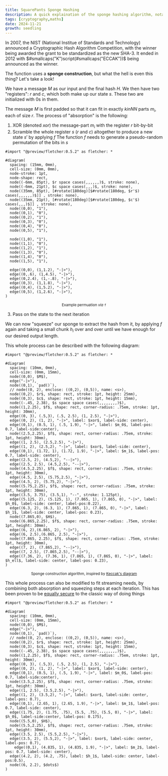 ```yaml
---
title: SquarePants Sponge Hashing
description: A quick explaination of the sponge hashing algorithm, notably used in SHA-3
tags: [cryptography,maths]
date: 2024-11-21
growth: seedling
---
```


In 2007, the NIST (National Institue of Standards and Technology) announced a Cryptographic Hash Algorithm Competition, with the winner being awarded the grant to be standardized as the new SHA-3. It ended in 2012 with $#smallcaps("K​")script(#smallcaps("ECCAK"))$ being announced as the winner.

The function uses a **sponge construction**, but what the hell is even this thing? Let's take a look!

We have a message $M$ as our input and the final hash $H$. We then have two "registers": $r$ and $c$, which both make up our state $s$. These two are initialized with $0$s in them. 

The message $M$ is first padded so that it can fit in exactly $k in NN$ parts $m_i$, each of size $r$. The process of "absorption" is the following:

1. XOR (denoted $xor$) the message-part $m_i$ with the register $r$ bit-by-bit
2. Scramble the whole register $s$ ($r$ and $c$) altogether to produce a new state $s'$ by applying $f$
    The function $f$ needs to generate a pseudo-random permutation of the bits in $s$

```typst
#import "@preview/fletcher:0.5.2" as fletcher: *

#diagram(
  spacing: (15mm, 0mm),
  cell-size: (0mm, 0mm),
  node-stroke: 1pt,
  node-shape: rect,
  node((-6mm, 85pt), $r space cases(,,,,,,)$, stroke: none),
  node((-6mm, 21pt), $c space cases(,,,)$, stroke: none),
  node((35mm, 85pt), [#rotate(180deg)[$#rotate(180deg, $r'$) cases(,,,,,,)$]] , stroke: none),
  node((35mm, 21pt), [#rotate(180deg)[$#rotate(180deg, $c'$) cases(,,,)$]] , stroke: none),
  node((0,0), "1"),
  node((0,1), "0"),
  node((0,2), "1"),
  node((0,3), "0"),
  node((0,4), "0"),
  node((0,5), "1"),

  node((1,0), "1"),
  node((1,1), "0"),
  node((1,2), "1"),
  node((1,3), "0"),
  node((1,4), "0"),
  node((1,5), "1"),

  edge((0,0), (1,1.2), "-|>"),
  edge((0,.6), (1,4.5), "-|>"),
  edge((0,2.4), (1,-.8), "-|>"),
  edge((0,3), (1,1.8), "-|>"),
  edge((0,4), (1,5.2), "-|>"),
  edge((0,5), (1,2.6), "-|>"),
)
```
<p align="center"
><small> Example permuation <i>via</i> <code class="language-math language-typst">f</code></small></p>

3. Pass on the state to the next iteration

We can now "squeeze" our sponge to extract the hash from it, by applying $f$ again and taking a small chunk $h_i$ over and over until we have enough for our desired output length. 

This whole process can be described with the following diagram:

```typst
#import "@preview/fletcher:0.5.2" as fletcher: *

#diagram(
  spacing: (10mm, 0mm),
  cell-size: (0mm, 15mm),
  node((0,0), $M$),
  edge("-|>"),
  node((0,1), `pad()`),
  // node((0, 2), enclose: ((0,2), (0,5)), name: <s>),
  node((0,2), $r$, shape: rect, stroke: 1pt, height: 25mm),
  node((0,3), $c$, shape: rect, stroke: 1pt, height: 15mm),
  node((-.45, 2.38), $s space space cases(,,,,,,,,)$),
  node((1,2.25), $f$, shape: rect, corner-radius: .75em, stroke: 1pt, height: 30mm),
  edge((0, 3), (.5,3), (.5, 2.5), (1, 2.5), "-|>"),
  edge((0, 2), (1, 2), "-|>", label: $xor$, label-side: center),
  edge((0,1), (0.5, 1), (.5, 1.9), "-|>", label: $m_0$, label-pos: 0.7, label-side:center),
  node((2.5,2.25), $f$, shape: rect, corner-radius: .75em, stroke: 1pt, height: 30mm),
  edge((1, 2.5), (2.5,2.5), "-|>"),
  edge((1, 2), (2.5,2), "-|>", label: $xor$, label-side: center),
  edge((0,1), (1.72, 1), (1.72, 1.9), "-|>", label: $m_1$, label-pos: 0.7, label-side: center),
  edge((2.5, 2), (4.5,2), "--|>"),
  edge((2.5, 2.5), (4.5,2.5), "--|>"),
  node((4.5,2.25), $f$, shape: rect, corner-radius: .75em, stroke: 1pt, height: 30mm),
  edge((4.5, 2.5), (5.75,2.5), "-|>"),
  edge((4.5, 2), (5.75,2), "-|>"),
  node((5.75,2.25), $f$, shape: rect, corner-radius: .75em, stroke: 1pt, height: 30mm),
  edge((3.5, 3.75), (3.5,1), "--", stroke: 1.125pt),
  edge((5.125, 2), (5.125, 1), (7.865, 1), (7.865, 0), "-|>", label: $h_0$, label-side: center, label-pos:0.22),
  edge((6.3, 2), (6.3, 1), (7.865, 1), (7.865, 0), "-|>", label: $h_1$, label-side: center, label-pos: 0.23),
  node((7.865,0), $H$),
  node((6.865,2.25), $f$, shape: rect, corner-radius: .75em, stroke: 1pt, height: 30mm),
  edge((6, 2),(6.865, 2), "-|>"),
  edge((6, 2.5),(6.865, 2.5), "-|>"),
  node((7.865, 2.25), $f$, shape: rect, corner-radius: .75em, stroke: 1pt, height: 30mm),
  edge((7, 2), (7.865,2), "--|>"),
  edge((7, 2.5), (7.865,2.5), "--|>"),
  edge((7.36, 2), (7.36, 1), (7.865, 1), (7.865, 0), "-|>", label: $h_ell$, label-side: center, label-pos: 0.23),
)
```

<p align="center"><small>Sponge construction algorithm, inspired by <a href="https://keccak.team/sponge_duplex.html">Keccak's diagram</a></small></p>

This whole process can also be modified to fit streaming needs, by combining both absorption and squeezing steps at each iteration. This has been proven to be [equally secure]() to the classic way of doing things

```typst
#import "@preview/fletcher:0.5.2" as fletcher: *

#diagram(
  spacing: (10mm, 0mm),
  cell-size: (0mm, 15mm),
  node((0,0), $M$),
  edge("-|>"),
  node((0,1), `pad()`),
  // node((0, 2), enclose: ((0,2), (0,5)), name: <s>),
  node((0,2), $r$, shape: rect, stroke: 1pt, height: 25mm),
  node((0,3), $c$, shape: rect, stroke: 1pt, height: 15mm),
  node((-.45, 2.38), $s space space cases(,,,,,,,,)$),
  node((1,2.25), $f$, shape: rect, corner-radius: .75em, stroke: 1pt, height: 30mm),
  edge((0, 3), (.5,3), (.5, 2.5), (1, 2.5), "-|>"),
  edge((0, 2), (1, 2), "-|>", label: $xor$, label-side: center),
  edge((0,1), (0.5, 1), (.5, 1.9), "-|>", label: $m_0$, label-pos: 0.7, label-side:center),
  node((3.5,2.25), $f$, shape: rect, corner-radius: .75em, stroke: 1pt, height: 30mm),
  edge((1, 2.5), (3.5,2.5), "-|>"),
  edge((1, 2), (3.5,2), "-|>", label: $xor$, label-side: center, label-pos: 0.7),
  edge((0,1), (2.65, 1), (2.65, 1.9), "-|>", label: $m_1$, label-pos: 0.7, label-side: center),
  edge((1.75, 2), (1.75, .75), (5.5, .75), (5.5, 0), "-|>", label: $h_0$, label-side:center, label-pos: 0.175),
  node((5.5,0), $H$),
  node((5.5,2.25), $f$, shape: rect, corner-radius: .75em, stroke: 1pt, height: 30mm),
  edge((3.5, 2.5), (5.5,2.5), "-|>"),
  edge((3.5, 2), (5.5,2), "-|>", label: $xor$, label-side: center, label-pos: 0.7),
    edge((0,1), (4.835, 1), (4.835, 1.9), "-|>", label: $m_2$, label-pos: 0.7, label-side: center),
  edge((4.2, 2), (4.2, .75), label: $h_1$, label-side: center, label-pos:0.5),
  node((6, 2.2), $dots$)
)
```